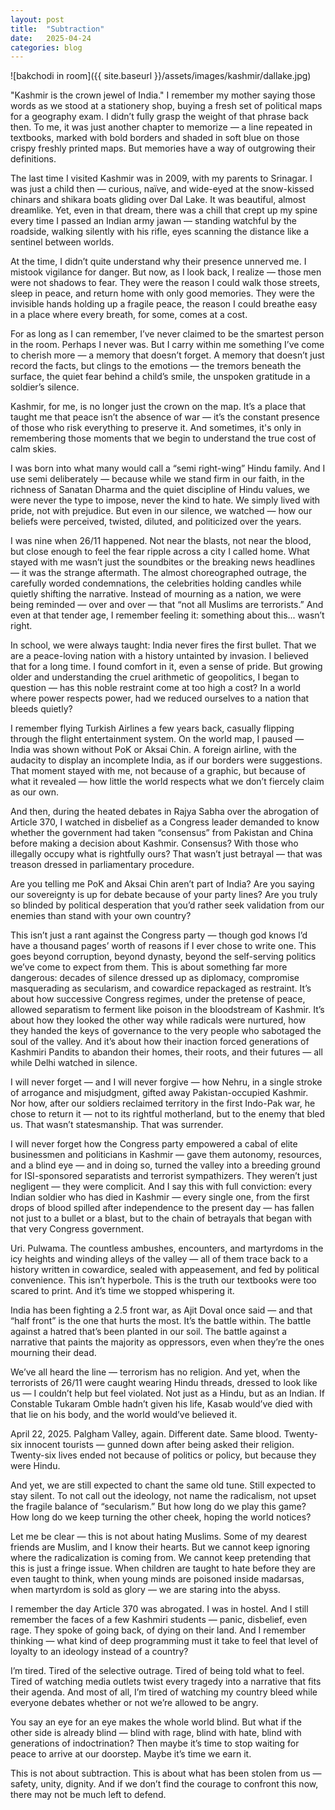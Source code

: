 ```yaml
---
layout: post
title:  "Subtraction"
date:   2025-04-24
categories: blog
---
```

![bakchodi in room]({{ site.baseurl }}/assets/images/kashmir/dallake.jpg)

"Kashmir is the crown jewel of India."
I remember my mother saying those words as we stood at a stationery shop, buying a fresh set of political maps for a geography exam. I didn’t fully grasp the weight of that phrase back then. To me, it was just another chapter to memorize — a line repeated in textbooks, marked with bold borders and shaded in soft blue on those crispy freshly printed maps. But memories have a way of outgrowing their definitions.

The last time I visited Kashmir was in 2009, with my parents to Srinagar. I was just a child then — curious, naïve, and wide-eyed at the snow-kissed chinars and shikara boats gliding over Dal Lake. It was beautiful, almost dreamlike. Yet, even in that dream, there was a chill that crept up my spine every time I passed an Indian army jawan — standing watchful by the roadside, walking silently with his rifle, eyes scanning the distance like a sentinel between worlds.

At the time, I didn’t quite understand why their presence unnerved me. I mistook vigilance for danger. But now, as I look back, I realize — those men were not shadows to fear. They were the reason I could walk those streets, sleep in peace, and return home with only good memories. They were the invisible hands holding up a fragile peace, the reason I could breathe easy in a place where every breath, for some, comes at a cost.

For as long as I can remember, I’ve never claimed to be the smartest person in the room. Perhaps I never was. But I carry within me something I’ve come to cherish more — a memory that doesn’t forget. A memory that doesn’t just record the facts, but clings to the emotions — the tremors beneath the surface, the quiet fear behind a child’s smile, the unspoken gratitude in a soldier’s silence.

Kashmir, for me, is no longer just the crown on the map. It’s a place that taught me that peace isn’t the absence of war — it’s the constant presence of those who risk everything to preserve it. And sometimes, it's only in remembering those moments that we begin to understand the true cost of calm skies.

I was born into what many would call a “semi right-wing” Hindu family. And I use semi deliberately — because while we stand firm in our faith, in the richness of Sanatan Dharma and the quiet discipline of Hindu values, we were never the type to impose, never the kind to hate. We simply lived with pride, not with prejudice. But even in our silence, we watched — how our beliefs were perceived, twisted, diluted, and politicized over the years.

I was nine when 26/11 happened. Not near the blasts, not near the blood, but close enough to feel the fear ripple across a city I called home. What stayed with me wasn’t just the soundbites or the breaking news headlines — it was the strange aftermath. The almost choreographed outrage, the carefully worded condemnations, the celebrities holding candles while quietly shifting the narrative. Instead of mourning as a nation, we were being reminded — over and over — that “not all Muslims are terrorists.” And even at that tender age, I remember feeling it: something about this... wasn’t right.

In school, we were always taught: India never fires the first bullet. That we are a peace-loving nation with a history untainted by invasion. I believed that for a long time. I found comfort in it, even a sense of pride. But growing older and understanding the cruel arithmetic of geopolitics, I began to question — has this noble restraint come at too high a cost? In a world where power respects power, had we reduced ourselves to a nation that bleeds quietly?

I remember flying Turkish Airlines a few years back, casually flipping through the flight entertainment system. On the world map, I paused — India was shown without PoK or Aksai Chin. A foreign airline, with the audacity to display an incomplete India, as if our borders were suggestions. That moment stayed with me, not because of a graphic, but because of what it revealed — how little the world respects what we don’t fiercely claim as our own.

And then, during the heated debates in Rajya Sabha over the abrogation of Article 370, I watched in disbelief as a Congress leader demanded to know whether the government had taken “consensus” from Pakistan and China before making a decision about Kashmir. Consensus? With those who illegally occupy what is rightfully ours? That wasn’t just betrayal — that was treason dressed in parliamentary procedure.

Are you telling me PoK and Aksai Chin aren’t part of India? Are you saying our sovereignty is up for debate because of your party lines? Are you truly so blinded by political desperation that you’d rather seek validation from our enemies than stand with your own country?

This isn’t just a rant against the Congress party — though god knows I’d have a thousand pages’ worth of reasons if I ever chose to write one. This goes beyond corruption, beyond dynasty, beyond the self-serving politics we’ve come to expect from them. This is about something far more dangerous: decades of silence dressed up as diplomacy, compromise masquerading as secularism, and cowardice repackaged as restraint.
It’s about how successive Congress regimes, under the pretense of peace, allowed separatism to ferment like poison in the bloodstream of Kashmir. It’s about how they looked the other way while radicals were nurtured, how they handed the keys of governance to the very people who sabotaged the soul of the valley. And it’s about how their inaction forced generations of Kashmiri Pandits to abandon their homes, their roots, and their futures — all while Delhi watched in silence.

I will never forget — and I will never forgive — how Nehru, in a single stroke of arrogance and misjudgment, gifted away Pakistan-occupied Kashmir. Nor how, after our soldiers reclaimed territory in the first Indo-Pak war, he chose to return it — not to its rightful motherland, but to the enemy that bled us. That wasn’t statesmanship. That was surrender.

I will never forget how the Congress party empowered a cabal of elite businessmen and politicians in Kashmir — gave them autonomy, resources, and a blind eye — and in doing so, turned the valley into a breeding ground for ISI-sponsored separatists and terrorist sympathizers. They weren’t just negligent — they were complicit. And I say this with full conviction: every Indian soldier who has died in Kashmir — every single one, from the first drops of blood spilled after independence to the present day — has fallen not just to a bullet or a blast, but to the chain of betrayals that began with that very Congress government.

Uri. Pulwama. The countless ambushes, encounters, and martyrdoms in the icy heights and winding alleys of the valley — all of them trace back to a history written in cowardice, sealed with appeasement, and fed by political convenience. This isn’t hyperbole. This is the truth our textbooks were too scared to print. And it’s time we stopped whispering it.

India has been fighting a 2.5 front war, as Ajit Doval once said — and that “half front” is the one that hurts the most. It’s the battle within. The battle against a hatred that’s been planted in our soil. The battle against a narrative that paints the majority as oppressors, even when they’re the ones mourning their dead.

We’ve all heard the line — terrorism has no religion. And yet, when the terrorists of 26/11 were caught wearing Hindu threads, dressed to look like us — I couldn’t help but feel violated. Not just as a Hindu, but as an Indian. If Constable Tukaram Omble hadn’t given his life, Kasab would’ve died with that lie on his body, and the world would’ve believed it.

April 22, 2025. Palgham Valley, again. Different date. Same blood. Twenty-six innocent tourists — gunned down after being asked their religion. Twenty-six lives ended not because of politics or policy, but because they were Hindu.

And yet, we are still expected to chant the same old tune. Still expected to stay silent. To not call out the ideology, not name the radicalism, not upset the fragile balance of “secularism.” But how long do we play this game? How long do we keep turning the other cheek, hoping the world notices?

Let me be clear — this is not about hating Muslims. Some of my dearest friends are Muslim, and I know their hearts. But we cannot keep ignoring where the radicalization is coming from. We cannot keep pretending that this is just a fringe issue. When children are taught to hate before they are even taught to think, when young minds are poisoned inside madarsas, when martyrdom is sold as glory — we are staring into the abyss.

I remember the day Article 370 was abrogated. I was in hostel. And I still remember the faces of a few Kashmiri students — panic, disbelief, even rage. They spoke of going back, of dying on their land. And I remember thinking — what kind of deep programming must it take to feel that level of loyalty to an ideology instead of a country?

I’m tired. Tired of the selective outrage. Tired of being told what to feel. Tired of watching media outlets twist every tragedy into a narrative that fits their agenda. And most of all, I’m tired of watching my country bleed while everyone debates whether or not we’re allowed to be angry.

You say an eye for an eye makes the whole world blind. But what if the other side is already blind — blind with rage, blind with hate, blind with generations of indoctrination? Then maybe it’s time to stop waiting for peace to arrive at our doorstep. Maybe it’s time we earn it.

This is not about subtraction. This is about what has been stolen from us — safety, unity, dignity. And if we don’t find the courage to confront this now, there may not be much left to defend.

